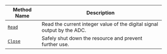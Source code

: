 | Method Name                         | Description                                                             |
| ----------------------------------- | ----------------------------------------------------------------------- |
| [`Read`](/machine/components/board/#read)   | Read the current integer value of the digital signal output by the ADC. |
| [`Close`](/machine/components/board/#close) | Safely shut down the resource and prevent further use.                  |
